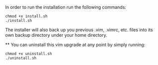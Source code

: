 In order to run the installation run the following commands:

    chmod +x install.sh
    ./install.sh
    
The installer will also back up you previous .vim, .vimrc, etc. files into its own backup directory under
your home directory.

** You can uninstall this vim upgrade at any point by simply running:

    chmod +x uninstall.sh
    ./uninstall.sh
